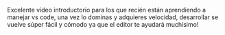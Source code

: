 Excelente vídeo introductorio para los 
que recién están aprendiendo a manejar vs 
code, una vez lo dominas y adquieres 
velocidad, desarrollar se vuelve súper 
fácil y cómodo ya que el editor te
 ayudará muchísimo!